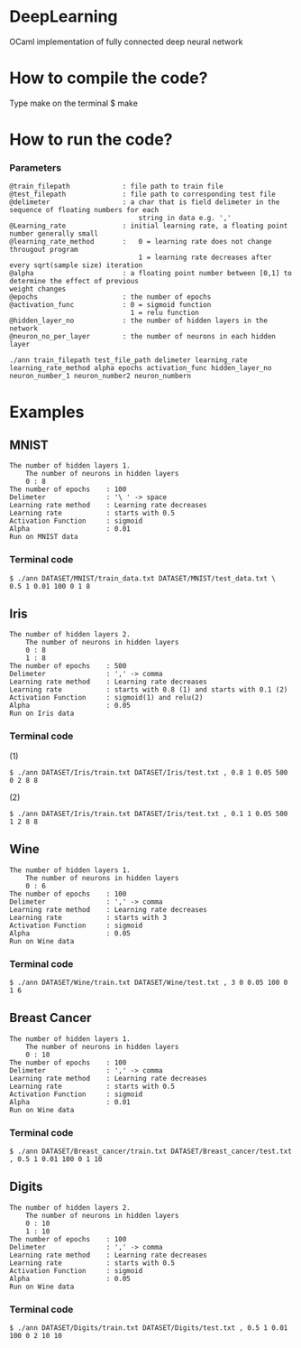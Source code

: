 # DeepLearning
OCaml implementation of fully connected deep neural network

# How to compile the code?
Type make on the terminal
$ make

# How to run the code?

### Parameters
```
@train_filepath				: file path to train file
@test_filepath				: file path to corresponding test file
@delimeter 					: a char that is field delimeter in the sequence of floating numbers for each 
								string in data e.g. ','
@Learning_rate 				: initial learning rate, a floating point number generally small
@learning_rate_method		:	0 = learning rate does not change througout program
								1 = learning rate decreases after every sqrt(sample size) iteration
@alpha						: a floating point number between [0,1] to determine the effect of previous 								weight changes
@epochs						: the number of epochs	
@activation_func			: 0 = sigmoid function
							  1	= relu function					
@hidden_layer_no 			: the number of hidden layers in the network
@neuron_no_per_layer		: the number of neurons in each hidden layer
```

```
./ann train_filepath test_file_path delimeter learning_rate learning_rate_method alpha epochs activation_func hidden_layer_no neuron_number_1 neuron_number2 neuron_numbern  
```

# Examples
## MNIST
	The number of hidden layers 1.
		The number of neurons in hidden layers 
		0 : 8
	The number of epochs	: 100
	Delimeter 				: '\ ' -> space
	Learning rate method 	: Learning rate decreases
	Learning rate 			: starts with 0.5
	Activation Function 	: sigmoid
	Alpha 					: 0.01
	Run on MNIST data

### Terminal code
```
$ ./ann DATASET/MNIST/train_data.txt DATASET/MNIST/test_data.txt \  0.5 1 0.01 100 0 1 8
```

## Iris
	The number of hidden layers 2.
		The number of neurons in hidden layers 
		0 : 8
		1 : 8
	The number of epochs	: 500
	Delimeter 				: ',' -> comma
	Learning rate method 	: Learning rate decreases
	Learning rate 			: starts with 0.8 (1) and starts with 0.1 (2) 
	Activation Function 	: sigmoid(1) and relu(2)
	Alpha 					: 0.05
	Run on Iris data

### Terminal code
(1) <!-- with Sigmoid Function -->
```
$ ./ann DATASET/Iris/train.txt DATASET/Iris/test.txt , 0.8 1 0.05 500 0 2 8 8	
```
(2) <!-- with Relu Function    -->
```
$ ./ann DATASET/Iris/train.txt DATASET/Iris/test.txt , 0.1 1 0.05 500 1 2 8 8	
```

## Wine
	The number of hidden layers 1.
		The number of neurons in hidden layers 
		0 : 6
	The number of epochs	: 100
	Delimeter 				: ',' -> comma
	Learning rate method 	: Learning rate decreases
	Learning rate 			: starts with 3 
	Activation Function 	: sigmoid
	Alpha 					: 0.05
	Run on Wine data

### Terminal code
```
$ ./ann DATASET/Wine/train.txt DATASET/Wine/test.txt , 3 0 0.05 100 0 1 6
```

## Breast Cancer
	The number of hidden layers 1.
		The number of neurons in hidden layers 
		0 : 10
	The number of epochs	: 100
	Delimeter 				: ',' -> comma
	Learning rate method 	: Learning rate decreases
	Learning rate 			: starts with 0.5 
	Activation Function 	: sigmoid
	Alpha 					: 0.01
	Run on Wine data

### Terminal code
```
$ ./ann DATASET/Breast_cancer/train.txt DATASET/Breast_cancer/test.txt , 0.5 1 0.01 100 0 1 10
```

## Digits
	The number of hidden layers 2.
		The number of neurons in hidden layers 
		0 : 10
		1 : 10
	The number of epochs	: 100
	Delimeter 				: ',' -> comma
	Learning rate method 	: Learning rate decreases
	Learning rate 			: starts with 0.5 
	Activation Function 	: sigmoid
	Alpha 					: 0.05
	Run on Wine data

### Terminal code
```
$ ./ann DATASET/Digits/train.txt DATASET/Digits/test.txt , 0.5 1 0.01 100 0 2 10 10
```

